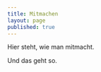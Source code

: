 ```yaml
---
title: Mitmachen
layout: page
published: true
---
```




Hier steht, wie man mitmacht.

Und das geht so.
